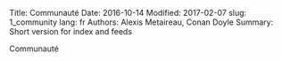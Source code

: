 Title: Communauté
Date: 2016-10-14
Modified: 2017-02-07
slug: 1_community
lang: fr
Authors: Alexis Metaireau, Conan Doyle
Summary: Short version for index and feeds

Communauté